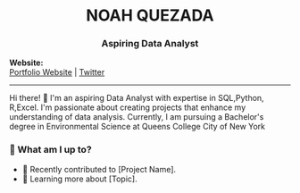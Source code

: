 <h1 align="center">NOAH QUEZADA</h1>
<h3 align="center">Aspiring Data Analyst</h3>

**Website:**  
[Portfolio Website](https://medium.com/@noahquezadaags) | [Twitter](https://x.com/Noah_Q24)

---
Hi there! 👋 I'm an aspiring Data Analyst with expertise in SQL,Python, R,Excel. I'm passionate about creating projects that enhance my understanding of data analysis. Currently, I am pursuing a Bachelor's degree in Environmental Science at Queens College City of New York


### 🔭 What am I up to?

- 🌱 Recently contributed to [Project Name].
- 🧠 Learning more about [Topic].
  
